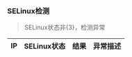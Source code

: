 ### <a name="selinuxcheck">SELinux检测</a>

> SELinux状态非{3}，检测异常

IP | SELinux状态 | 结果 | 异常描述
-----|-----|-----|-----
